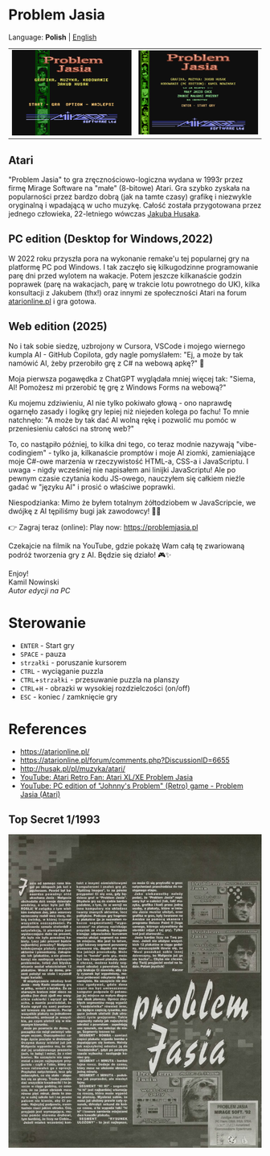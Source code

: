 # Problem Jasia

Language: **Polish** | [English](README.md)

<table>
<tr>
<td><img src='./images/title_336x240.png'></td>
<td><img src='./images/title_336_newPC.png'></td>
</tr>
</table>

## Atari

"Problem Jasia" to gra zręcznościowo-logiczna wydana w 1993r przez firmę Mirage Software na "małe" (8-bitowe) Atari. Gra szybko zyskała na popularności przez bardzo dobrą (jak na tamte czasy) grafikę i niezwykle oryginalną i wpadającą w ucho muzykę. Całość została przygotowana przez jednego człowieka, 22-letniego wówczas [Jakuba Husaka](http://atariki.krap.pl/index.php/Jakub_Husak).  

## PC edition (Desktop for Windows,2022)

W 2022 roku przyszła pora na wykonanie remake'u tej popularnej gry na platformę PC pod Windows. I tak zaczęło się kilkugodzinne programowanie parę dni przed wylotem na wakacje. Potem jeszcze kilkanaście godzin poprawek (parę na wakacjach, parę w trakcie lotu powrotnego do UK), kilka konsultacji z Jakubem (thx!) oraz innymi ze społeczności Atari na forum [atarionline.pl](http://atarionline.pl/) i gra gotowa.

## Web edition (2025)
No i tak sobie siedzę, uzbrojony w Cursora, VSCode i mojego wiernego kumpla AI - GitHub Copilota, gdy nagle pomyślałem:
"Ej, a może by tak namówić AI, żeby przerobiło grę z C# na webową apkę?" 🤔

Moja pierwsza pogawędka z ChatGPT wyglądała mniej więcej tak:
"Siema, AI! Pomożesz mi przerobić tę grę z Windows Forms na webową?"

Ku mojemu zdziwieniu, AI nie tylko pokiwało głową - ono naprawdę ogarnęło zasady i logikę gry lepiej niż niejeden kolega po fachu! To mnie natchnęło: "A może by tak dać AI wolną rękę i pozwolić mu pomóc w przeniesieniu całości na stronę web?"

To, co nastąpiło później, to kilka dni tego, co teraz modnie nazywają "vibe-codingiem" - tylko ja, kilkanaście promptów i moje AI ziomki, zamieniające moje C#-owe marzenia w rzeczywistość HTML-a, CSS-a i JavaScriptu. I uwaga - nigdy wcześniej nie napisałem ani linijki JavaScriptu! Ale po pewnym czasie czytania kodu JS-owego, nauczyłem się całkiem nieźle gadać w "języku AI" i prosić o właściwe poprawki.

Niespodzianka: Mimo że byłem totalnym żółtodziobem w JavaScripcie, we dwójkę z AI tępiliśmy bugi jak zawodowcy! 🐛💪

👉 Zagraj teraz (online): Play now: https://problemjasia.pl

Czekajcie na filmik na YouTube, gdzie pokażę Wam całą tę zwariowaną podróż tworzenia gry z AI. Będzie się działo! 🎮✨


Enjoy!  
Kamil Nowinski  
*Autor edycji na PC*

# Sterowanie

- `ENTER` - Start gry
- `SPACE` - pauza
- `strzałki` - poruszanie kursorem
- `CTRL` - wyciąganie puzzla
- `CTRL`+`strzałki` - przesuwanie puzzla na planszy
- `CTRL`+`H` - obrazki w wysokiej rozdzielczości (on/off)
- `ESC` - koniec / zamknięcie gry

# References

- https://atarionline.pl/
- https://atarionline.pl/forum/comments.php?DiscussionID=6655
- http://husak.pl/pl/muzyka/atari/
- [YouTube: Atari Retro Fan: Atari XL/XE Problem Jasia](https://youtu.be/MCXukyJk1LY)
- [YouTube: PC edition of "Johnny's Problem" (Retro) game - Problem Jasia (Atari)](https://youtu.be/GRVAMNzw568)

## Top Secret 1/1993
![](./images/top_secret-1993-1.jpg)

